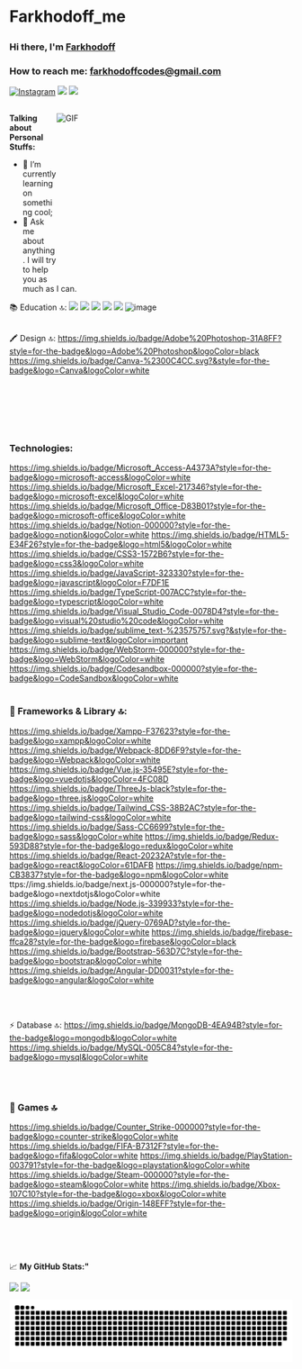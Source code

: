 # Farkhodoff_me
### Hi there, I'm <a href="https://t.me/Davay1Uje" target="_blank">Farkhodoff</a> <img src="https://media.giphy.com/media/hvRJCLFzcasrR4ia7z/giphy.gif" width="10px" height="20px">

### How to reach me: <a href="farkhodoffcodes@gmail.com">farkhodoffcodes@gmail.com</a>

<a href="https://www.instagram.com/farkhodoff_codes/" target="_blank"><img src="https://img.shields.io/badge/Instagram-%23E4405F.svg?&style=flat-square&logo=instagram&logoColor=white" alt="Instagram"></a> 
<a href="https://t.me/Davay1Uje" target="_blank"><img src="https://img.shields.io/badge/Telegram-%231877F2.svg?&style=flat-square&logo=telegram&logoColor=white%22%20alt=%22Telegram"></a>
<a href="https://www.linkedin.com/in/farkhodoff-codes-9083aa235/" target="_blank"><img src="https://img.shields.io/badge/LinkedIn-%231877F2.svg?&style=flat-square&logo=LinkedIn&logoColor=white%22%20alt=%22LinkedIn"></a>


## 
<img align="right" alt="GIF" src="https://c.tenor.com/2uyENRmiUt0AAAAC/coding.gif" width="420" height="300"/>

**Talking about Personal Stuffs:**

- 🔭 I’m currently learning on something cool;
- 💬 Ask me about anything. I will try to help you as much as I can.


📚 Education 🔝:
<img src="{https://img.shields.io/badge/Coursera-0056D2?style=for-the-badge&logo=Coursera&logoColor=white}"/>
<img src="{https://img.shields.io/badge/freecodecamp-27273D?style=for-the-badge&logo=freecodecamp&logoColor=white}"/>
<img src="{https://img.shields.io/badge/Khan%20Academy-14BF96?style=for-the-badge&logo=Khan%20Academy&logoColor=white}"/>
<img src="{https://img.shields.io/badge/Khan%20Academy-14BF96?style=for-the-badge&logo=Khan%20Academy&logoColor=white}"/>
<img src="{https://img.shields.io/badge/Udemy-EC5252?style=for-the-badge&logo=Udemy&logoColor=white}"/>
![image]({https://img.shields.io/badge/Udemy-EC5252?style=for-the-badge&logo=Udemy&logoColor=white})
<br>
<br>

🖍 Design 🔝:
https://img.shields.io/badge/Adobe%20Photoshop-31A8FF?style=for-the-badge&logo=Adobe%20Photoshop&logoColor=black
https://img.shields.io/badge/Canva-%2300C4CC.svg?&style=for-the-badge&logo=Canva&logoColor=white

##

<br>
<br>


<br>
<br>

### Technologies:
https://img.shields.io/badge/Microsoft_Access-A4373A?style=for-the-badge&logo=microsoft-access&logoColor=white
https://img.shields.io/badge/Microsoft_Excel-217346?style=for-the-badge&logo=microsoft-excel&logoColor=white
https://img.shields.io/badge/Microsoft_Office-D83B01?style=for-the-badge&logo=microsoft-office&logoColor=white
https://img.shields.io/badge/Notion-000000?style=for-the-badge&logo=notion&logoColor=white
https://img.shields.io/badge/HTML5-E34F26?style=for-the-badge&logo=html5&logoColor=white
https://img.shields.io/badge/CSS3-1572B6?style=for-the-badge&logo=css3&logoColor=white
https://img.shields.io/badge/JavaScript-323330?style=for-the-badge&logo=javascript&logoColor=F7DF1E
https://img.shields.io/badge/TypeScript-007ACC?style=for-the-badge&logo=typescript&logoColor=white
https://img.shields.io/badge/Visual_Studio_Code-0078D4?style=for-the-badge&logo=visual%20studio%20code&logoColor=white
https://img.shields.io/badge/sublime_text-%23575757.svg?&style=for-the-badge&logo=sublime-text&logoColor=important
https://img.shields.io/badge/WebStorm-000000?style=for-the-badge&logo=WebStorm&logoColor=white
https://img.shields.io/badge/Codesandbox-000000?style=for-the-badge&logo=CodeSandbox&logoColor=white
<br>
<br>

### 🚀 Frameworks & Library 🔝:
https://img.shields.io/badge/Xampp-F37623?style=for-the-badge&logo=xampp&logoColor=white
https://img.shields.io/badge/Webpack-8DD6F9?style=for-the-badge&logo=Webpack&logoColor=white
https://img.shields.io/badge/Vue.js-35495E?style=for-the-badge&logo=vuedotjs&logoColor=4FC08D
https://img.shields.io/badge/ThreeJs-black?style=for-the-badge&logo=three.js&logoColor=white
https://img.shields.io/badge/Tailwind_CSS-38B2AC?style=for-the-badge&logo=tailwind-css&logoColor=white
https://img.shields.io/badge/Sass-CC6699?style=for-the-badge&logo=sass&logoColor=white
https://img.shields.io/badge/Redux-593D88?style=for-the-badge&logo=redux&logoColor=white
https://img.shields.io/badge/React-20232A?style=for-the-badge&logo=react&logoColor=61DAFB
https://img.shields.io/badge/npm-CB3837?style=for-the-badge&logo=npm&logoColor=white
ttps://img.shields.io/badge/next.js-000000?style=for-the-badge&logo=nextdotjs&logoColor=white
https://img.shields.io/badge/Node.js-339933?style=for-the-badge&logo=nodedotjs&logoColor=white
https://img.shields.io/badge/jQuery-0769AD?style=for-the-badge&logo=jquery&logoColor=white
https://img.shields.io/badge/firebase-ffca28?style=for-the-badge&logo=firebase&logoColor=black
https://img.shields.io/badge/Bootstrap-563D7C?style=for-the-badge&logo=bootstrap&logoColor=white
https://img.shields.io/badge/Angular-DD0031?style=for-the-badge&logo=angular&logoColor=white

<br>
<br>

⚡ Database 🔝:
https://img.shields.io/badge/MongoDB-4EA94B?style=for-the-badge&logo=mongodb&logoColor=white
https://img.shields.io/badge/MySQL-005C84?style=for-the-badge&logo=mysql&logoColor=white

<br>
<br>

### 🤜 Games 🔝
https://img.shields.io/badge/Counter_Strike-000000?style=for-the-badge&logo=counter-strike&logoColor=white
https://img.shields.io/badge/FIFA-B7312F?style=for-the-badge&logo=fifa&logoColor=white
https://img.shields.io/badge/PlayStation-003791?style=for-the-badge&logo=playstation&logoColor=white
https://img.shields.io/badge/Steam-000000?style=for-the-badge&logo=steam&logoColor=white
https://img.shields.io/badge/Xbox-107C10?style=for-the-badge&logo=xbox&logoColor=white
https://img.shields.io/badge/Origin-148EFF?style=for-the-badge&logo=origin&logoColor=white

##
<br>
<br>



📈 **My GitHub Stats:"**

<div display="flex">
  <p>
    <img width="55%" align="top" src="https://github-readme-stats.vercel.app/api?username=Farkhodoff21&show_icons=true&hide_border=true&&count_private=true&include_all_commits=true&theme=github_dark" />
    <img width="40%" align="top" src="https://github-readme-stats.vercel.app/api/top-langs/?username=Farkhodoff21&exclude_repo=KNN-Image-Classification&show_icons=true&hide_border=true&layout=compact&langs_count=8&theme=github_dark"/>
  </p>
</div>

![Snake animation](https://raw.githubusercontent.com/Platane/snk/output/github-contribution-grid-snake.svg)
